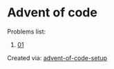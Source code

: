 # Advent of code
Problems list:
1. [01](https://github.com/mrBymax/advent-of-code-2022/blob/main/src/01.py)

Created via: [advent-of-code-setup](https://github.com/tomfran/advent-of-code-setup)